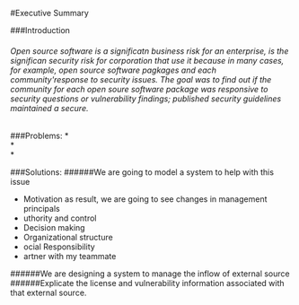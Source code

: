 #Executive Summary

###Introduction
###### Open source software is a significatn business risk for an enterprise, is the significan security risk for corporation that use it because in many cases, for example, open source software pagkages and each community'response to security issues. The goal was to find out if the community for each open soure software package was responsive to security questions or vulnerability findings; published security guidelines maintained a secure.



###Problems: 
*  
*  
* 

###Solutions:
######We are going to model a system to help with this issue 
* Motivation as result, we are going to see changes in management principals 
* uthority and control
* Decision making 
* Organizational structure
* ocial Responsibility
* artner with my teammate

######We are designing a system to manage the inflow of external source 
######Explicate the license and vulnerability information associated with that external source.



